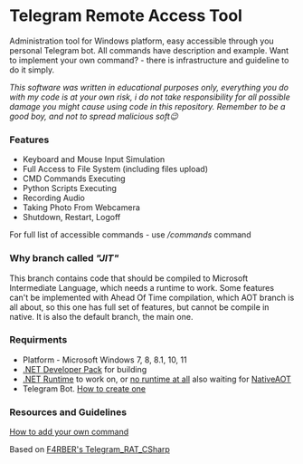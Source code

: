  # Telegram Remote Access Tool
Administration tool for Windows platform, easy accessible through you personal Telegram bot. All commands have description and example.
Want to implement your own command? - there is infrastructure and guideline to do it simply. 

*This software was written in educational purposes only, everything you do with my code is at your own risk, i do not take responsibility for all possible damage you might cause using code in this repository. Remember to be a good boy, and not to spread malicious soft😉*


### Features
* Keyboard and Mouse Input Simulation
* Full Access to File System (including files upload)
* CMD Commands Executing
* Python Scripts Executing
* Recording Audio
* Taking Photo From Webcamera
* Shutdown, Restart, Logoff

For full list of accessible commands - use */commands* command

### Why branch called *"JIT"*
This branch contains code that should be compiled to Microsoft Intermediate Language, which needs a runtime to work. 
Some features can't be implemented with Ahead Of Time compilation, which AOT branch is all about, so this one has full set of features, but cannot be compile in native. 
It is also the default branch, the main one. 


### Requirments

- Platform - Microsoft Windows 7, 8, 8.1, 10, 11
- [.NET Developer Pack](https://docs.microsoft.com/en-us/dotnet/framework/install/guide-for-developers) for building
- [.NET Runtime](https://dotnet.microsoft.com/en-us/download) to work on, or 
[no runtime at all](https://docs.microsoft.com/en-us/dotnet/core/deploying/) also waiting for [NativeAOT](https://docs.microsoft.com/en-us/dotnet/core/deploying/native-aot)
- Telegram Bot. [How to create one](https://core.telegram.org/bots)

### Resources and Guidelines

[How to add your own command](https://github.com/Garneg/TelegramRAT/blob/master/How2Add.md)

Based on [F4RBER's Telegram_RAT_CSharp](https://github.com/f4rber/Telegram_RAT_CSharp)


